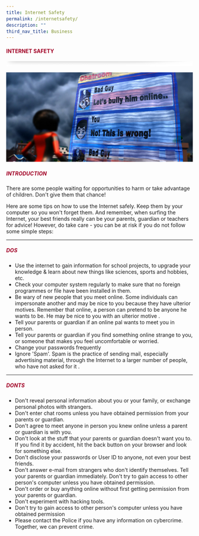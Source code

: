 ```yaml
---
title: Internet Safety
permalink: /internetsafety/
description: ""
third_nav_title: Business
---
```

#### <font style="color:#a20427;">INTERNET SAFETY</font>

![](/images/About/header-border.png)

![](/images/Crime/internetsafety.jpg)

##### <font style="color:#a20427;">INTRODUCTION</font>

There are some people waiting for opportunities to harm or take advantage of children. Don't give them that chance!

Here are some tips on how to use the Internet safely. Keep them by your computer so you won't forget them. And remember, when surfing the Internet, your best friends really can be your parents, guardian or teachers for advice! However, do take care - you can be at risk if you do not follow some simple steps:

<hr>

##### <font style="color:#a20427;">DOS</font>

*   Use the internet to gain information for school projects, to upgrade your knowledge &amp; learn about new things like sciences, sports and hobbies, etc.
*   Check your computer system regularly to make sure that no foreign programmes or file have been installed in them.
*   Be wary of new people that you meet online. Some individuals can impersonate another and may be nice to you because they have ulterior motives. Remember that online, a person can pretend to be anyone he wants to be. He may be nice to you with an ulterior motive .
*   Tell your parents or guardian if an online pal wants to meet you in person.
*   Tell your parents or guardian if you find something online strange to you, or someone that makes you feel uncomfortable or worried.
*   Change your passwords frequently
*   Ignore 'Spam'. Spam is the practice of sending mail, especially advertising material, through the Internet to a larger number of people, who have not asked for it .

<hr>

##### <font style="color:#a20427;">DONTS</font>

*   Don't reveal personal information about you or your family, or exchange personal photos with strangers.
*   Don't enter chat rooms unless you have obtained permission from your parents or guardian.
*   Don't agree to meet anyone in person you knew online unless a parent or guardian is with you.
*   Don't look at the stuff that your parents or guardian doesn't want you to. If you find it by accident, hit the back button on your browser and look for something else.
*   Don't disclose your passwords or User ID to anyone, not even your best friends.
*   Don't answer e-mail from strangers who don't identify themselves. Tell your parents or guardian immediately. Don't try to gain access to other person's computer unless you have obtained permission.
*   Don't order or buy anything online without first getting permission from your parents or guardian.
*   Don't experiment with hacking tools.
*   Don't try to gain access to other person's computer unless you have obtained permission
*   Please contact the Police if you have any information on cybercrime. Together, we can prevent crime.